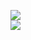 [![](https://img.shields.io/badge/Made%20With-Github%20Spray-lightgrey.svg?style=for-the-badge&logo=github)](https://github.com/Annihil/github-spray#9189)  
[![](https://i.imgur.com/2DrTn0Z.gif)](https://github.com/Annihil/github-spray)